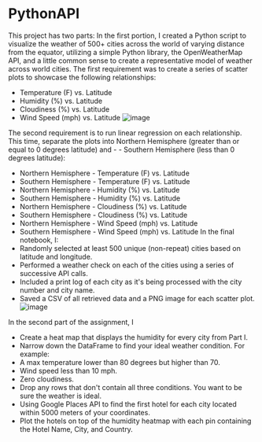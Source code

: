 # PythonAPI

This project has two parts:
In the first portion, I created a Python script to visualize the weather of 500+ cities across the world of varying distance from the equator, utilizing a simple Python library, the OpenWeatherMap API, and a little common sense to create a representative model of weather across world cities.
The first requirement was to create a series of scatter plots to showcase the following relationships:
- Temperature (F) vs. Latitude
- Humidity (%) vs. Latitude
- Cloudiness (%) vs. Latitude
- Wind Speed (mph) vs. Latitude
![image](https://user-images.githubusercontent.com/75787486/122659880-37453680-d14a-11eb-8abe-44a3488b9b19.png)

The second requirement is to run linear regression on each relationship. This time, separate the plots into Northern Hemisphere (greater than or equal to 0 degrees latitude) and - - Southern Hemisphere (less than 0 degrees latitude):
- Northern Hemisphere - Temperature (F) vs. Latitude
- Southern Hemisphere - Temperature (F) vs. Latitude
- Northern Hemisphere - Humidity (%) vs. Latitude
- Southern Hemisphere - Humidity (%) vs. Latitude
- Northern Hemisphere - Cloudiness (%) vs. Latitude
- Southern Hemisphere - Cloudiness (%) vs. Latitude
- Northern Hemisphere - Wind Speed (mph) vs. Latitude
- Southern Hemisphere - Wind Speed (mph) vs. Latitude
In the final notebook, I:
- Randomly selected at least 500 unique (non-repeat) cities based on latitude and longitude.
- Performed a weather check on each of the cities using a series of successive API calls.
- Included a print log of each city as it's being processed with the city number and city name.
- Saved a CSV of all retrieved data and a PNG image for each scatter plot.
![image](https://user-images.githubusercontent.com/75787486/122659884-3f04db00-d14a-11eb-9048-993b2e60ea94.png)

In the second part of the assignment, I
- Create a heat map that displays the humidity for every city from Part I.
- Narrow down the DataFrame to find your ideal weather condition. For example:
- A max temperature lower than 80 degrees but higher than 70.
- Wind speed less than 10 mph.
- Zero cloudiness.
- Drop any rows that don't contain all three conditions. You want to be sure the weather is ideal.
- Using Google Places API to find the first hotel for each city located within 5000 meters of your coordinates.
- Plot the hotels on top of the humidity heatmap with each pin containing the Hotel Name, City, and Country.
